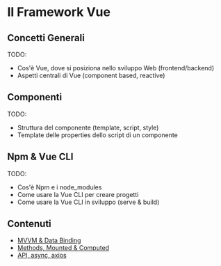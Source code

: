 # Il Framework Vue

## Concetti Generali

TODO:
* Cos'è Vue, dove si posiziona nello sviluppo Web (frontend/backend)
* Aspetti centrali di Vue (component based, reactive)

## Componenti

TODO:
* Struttura del componente (template, script, style)
* Template delle properties dello script di un componente

## Npm & Vue CLI

TODO:
* Cos'è Npm e i node_modules
* Come usare la Vue CLI per creare progetti
* Come usare la Vue CLI in sviluppo (serve & build)

## Contenuti

* [MVVM & Data Binding](./mvvm-e-data-binding.md)
* [Methods, Mounted & Computed](./vue/methods-mounted-e-computed.md)
* [API, async, axios](./api-async-axios.md)
